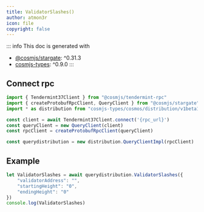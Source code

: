 ```yaml
---
title: ValidatorSlashes()
author: atmon3r
icon: file
copyright: false
---
```


::: info
This doc is generated with 
- [@cosmjs/stargate](https://www.npmjs.com/package/@cosmjs/stargate): ^0.31.3
- [cosmjs-types](https://www.npmjs.com/package/cosmjs-types): ^0.9.0
:::
   
## Connect rpc

```js
import { Tendermint37Client } from "@cosmjs/tendermint-rpc"
import { createProtobufRpcClient, QueryClient } from "@cosmjs/stargate"
import * as distribution from "cosmjs-types/cosmos/distribution/v1beta1/query"

const client = await Tendermint37Client.connect('{rpc_url}')
const queryClient = new QueryClient(client)
const rpcClient = createProtobufRpcClient(queryClient)

const querydistribution = new distribution.QueryClientImpl(rpcClient)
```

## Example
```js
let ValidatorSlashes = await querydistribution.ValidatorSlashes({
    "validatorAddress": "",
    "startingHeight": "0",
    "endingHeight": "0"
})
console.log(ValidatorSlashes)
```
   
